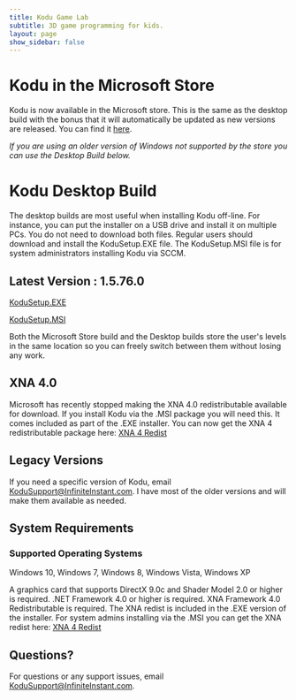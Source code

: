 ```yaml
---
title: Kodu Game Lab
subtitle: 3D game programming for kids.
layout: page
show_sidebar: false
---
```


# Kodu in the Microsoft Store
Kodu is now available in the Microsoft store.  This is the same as the desktop build with the bonus that it will automatically be updated as new versions are released.  You can find it [here](https://www.microsoft.com/en-us/p/kodu-game-lab/9nv0b9m1vkwr).

*If you are using an older version of Windows not supported by the store you can use the Desktop Build below.*


# Kodu Desktop Build

The desktop builds are most useful when installing Kodu off-line. For instance, you can put the installer on a USB drive and install it on multiple PCs. You do not need to download both files. Regular users should download and install the KoduSetup.EXE file. The KoduSetup.MSI file is for system administrators installing Kodu via SCCM. 

## Latest Version : 1.5.76.0

[KoduSetup.EXE](https://kodugamelab.blob.core.windows.net/blob/Builds/KoduSetup_1.5.76.0.exe)

[KoduSetup.MSI](https://kodugamelab.blob.core.windows.net/blob/Builds/KoduSetup_1.5.76.0.msi)

Both the Microsoft Store build and the Desktop builds store the user's levels in the same location so you can freely switch between them without losing any work.

## XNA 4.0
Microsoft has recently stopped making the XNA 4.0 redistributable available for download.  If you install Kodu via the .MSI package you will need this. It comes included as part of the .EXE installer. You can now get the XNA 4 redistributable package here: [XNA 4 Redist](https://kodugamelab.blob.core.windows.net:443/blob/xnafx40_redist.msi)

## Legacy Versions
If you need a specific version of Kodu, email <KoduSupport@InfiniteInstant.com>.  I have most of the older versions and will make them available as needed.

## System Requirements
### Supported Operating Systems
Windows 10, Windows 7, Windows 8, Windows Vista, Windows XP

A graphics card that supports DirectX 9.0c and Shader Model 2.0 or higher is required. .NET Framework 4.0 or higher is required. XNA Framework 4.0 Redistributable is required.  The XNA redist is included in the .EXE version of the installer.  For system admins installing via the .MSI you can get the XNA redist here: [XNA 4 Redist](https://kodugamelab.blob.core.windows.net:443/blob/xnafx40_redist.msi) 

## Questions?
For questions or any support issues, email <KoduSupport@InfiniteInstant.com>.

